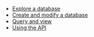 - [Explore a database](tutorial-explore)
- [Create and modify a database](tutorial-create)
- [Query and view](tutorial-query)
- [Using the API](tutorial-api)

